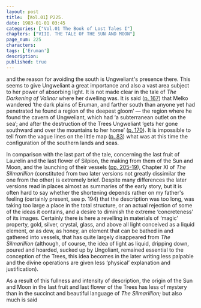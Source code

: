 ```yaml
---
layout: post
title: 【Vol.01】P225.
date: 1983-01-01 03:45
categories: ["Vol.01 The Book of Lost Tales I"]
chapters: ["VIII. THE TALE OF THE SUN AND MOON"]
page_num: 225
characters: 
tags: ['Eruman']
description: 
published: true
---
```


<p style="text-indent: 0;">
and the reason for avoiding the south is Ungweliant's presence there. This seems to give Ungweliant a great importance and also a vast area subject to her power of absorbing light. It is not made clear in the tale of <I>The Darkening of Valinor</I> where her dwelling was. It is said (<a href="{{site.baseurl}}/vol01-p167">p. 167</a>) that Melko wandered ‘the dark plains of Eruman, and farther south than anyone yet had penetrated he found a region of the deepest gloom’ — the region where he found the cavern of Ungweliant, which had ‘a subterranean outlet on the sea’; and after the destruction of the Trees Ungweliant ‘gets her gone southward and over the mountains to her home’ (<a href="{{site.baseurl}}/vol01-p170">p. 170</a>). It is impossible to tell from the vague lines on the little map (<a href="{{site.baseurl}}/vol01-p83">p. 83</a>) what was at this time the configuration of the southern lands and seas.
</p>

In comparison with the last part of the tale, concerning the last fruit of Laurelin and the last flower of Silpion, the making from them of the Sun and Moon, and the launching of their vessels ([pp. 205-19]({{site.baseurl}}/vol01-p205)), Chapter XI of <I>The Silmarillion</I> (constituted from two later versions not greatly dissimilar the one from the other) is extremely brief. Despite many differences the later versions read in places almost as summaries of the early story, but it is often hard to say whether the shortening depends rather on my father's feeling (certainly present, see p. 194) that the description was too long, was taking too large a place in the total structure, or an actual rejection of some of the ideas it contains, and a desire to diminish the extreme ‘concreteness’ of its images. Certainly there is here a revelling in materials of ‘magic’ property, gold, silver, crystal, glass, and above all light conceived as a liquid element, or as dew, as honey, an element that can be bathed in and gathered into vessels, that has quite largely disappeared from <I>The Silmarillion</I> (although, of course, the idea of light as liquid, dripping down, poured and hoarded, sucked up by Ungoliant, remained essential to the conception of the Trees, this idea becomes in the later writing less palpable and the divine operations are given less ‘physical’ explanation and justification).

As a result of this fullness and intensity of description, the origin of the Sun and Moon in the last fruit and last flower of the Trees has less of mystery than in the succinct and beautiful language of <I>The Silmarillion;</I> but also much is said

